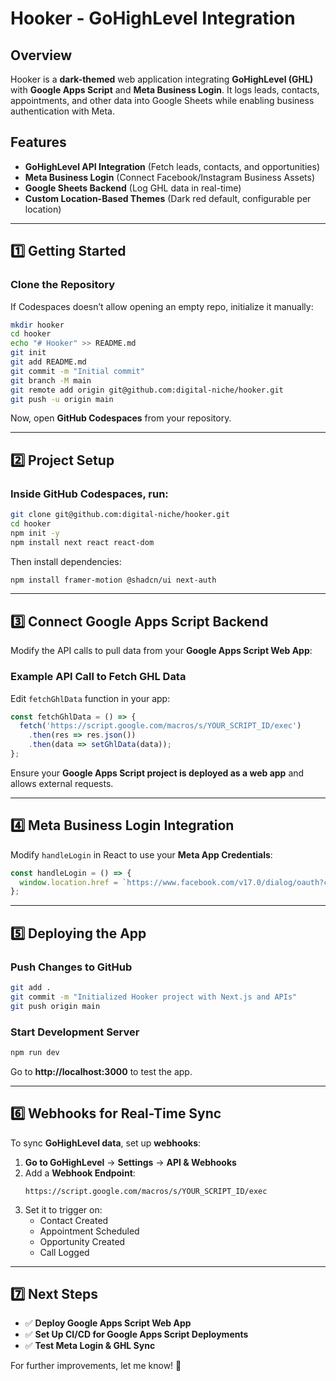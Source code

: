 # Hooker - GoHighLevel Integration

## Overview
Hooker is a **dark-themed** web application integrating **GoHighLevel (GHL)** with **Google Apps Script** and **Meta Business Login**. It logs leads, contacts, appointments, and other data into Google Sheets while enabling business authentication with Meta.

## Features
- **GoHighLevel API Integration** (Fetch leads, contacts, and opportunities)
- **Meta Business Login** (Connect Facebook/Instagram Business Assets)
- **Google Sheets Backend** (Log GHL data in real-time)
- **Custom Location-Based Themes** (Dark red default, configurable per location)

---

## 1️⃣ Getting Started
### **Clone the Repository**
If Codespaces doesn’t allow opening an empty repo, initialize it manually:
```sh
mkdir hooker
cd hooker
echo "# Hooker" >> README.md
git init
git add README.md
git commit -m "Initial commit"
git branch -M main
git remote add origin git@github.com:digital-niche/hooker.git
git push -u origin main
```

Now, open **GitHub Codespaces** from your repository.

---

## 2️⃣ Project Setup
### **Inside GitHub Codespaces, run:**
```sh
git clone git@github.com:digital-niche/hooker.git
cd hooker
npm init -y
npm install next react react-dom
```

Then install dependencies:
```sh
npm install framer-motion @shadcn/ui next-auth
```

---

## 3️⃣ Connect Google Apps Script Backend
Modify the API calls to pull data from your **Google Apps Script Web App**:

### **Example API Call to Fetch GHL Data**
Edit `fetchGhlData` function in your app:
```javascript
const fetchGhlData = () => {
  fetch('https://script.google.com/macros/s/YOUR_SCRIPT_ID/exec')
    .then(res => res.json())
    .then(data => setGhlData(data));
};
```

Ensure your **Google Apps Script project is deployed as a web app** and allows external requests.

---

## 4️⃣ Meta Business Login Integration
Modify `handleLogin` in React to use your **Meta App Credentials**:
```javascript
const handleLogin = () => {
  window.location.href = `https://www.facebook.com/v17.0/dialog/oauth?client_id=YOUR_FB_APP_ID&redirect_uri=YOUR_REDIRECT_URL&scope=business_management,pages_read_engagement,ads_management,instagram_basic`;
};
```

---

## 5️⃣ Deploying the App
### **Push Changes to GitHub**
```sh
git add .
git commit -m "Initialized Hooker project with Next.js and APIs"
git push origin main
```

### **Start Development Server**
```sh
npm run dev
```
Go to **http://localhost:3000** to test the app.

---

## 6️⃣ Webhooks for Real-Time Sync
To sync **GoHighLevel data**, set up **webhooks**:
1. **Go to GoHighLevel** → **Settings** → **API & Webhooks**
2. Add a **Webhook Endpoint**:
   ```
   https://script.google.com/macros/s/YOUR_SCRIPT_ID/exec
   ```
3. Set it to trigger on:
   - Contact Created
   - Appointment Scheduled
   - Opportunity Created
   - Call Logged

---

## 7️⃣ Next Steps
- ✅ **Deploy Google Apps Script Web App**
- ✅ **Set Up CI/CD for Google Apps Script Deployments**
- ✅ **Test Meta Login & GHL Sync**

For further improvements, let me know! 🚀

